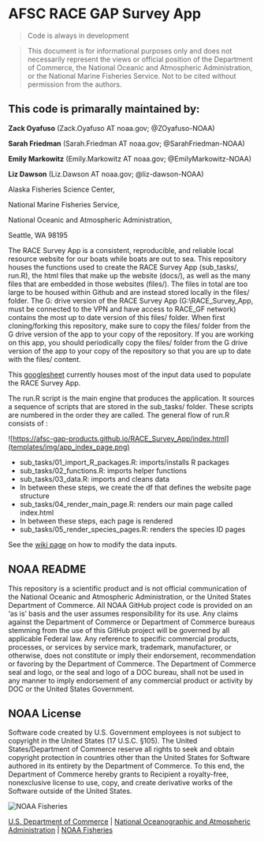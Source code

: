 # AFSC RACE GAP Survey App


> Code is always in development

> This document is for informational purposes only and does not necessarily represent the views or official position of the Department of Commerce, the National Oceanic and Atmospheric Administration, or the National Marine Fisheries Service. Not to be cited without permission from the authors.

## This code is primarally maintained by: 

**Zack Oyafuso** (Zack.Oyafuso AT noaa.gov; @ZOyafuso-NOAA)

**Sarah Friedman** (Sarah.Friedman AT noaa.gov; @SarahFriedman-NOAA)

**Emily Markowitz** (Emily.Markowitz AT noaa.gov; @EmilyMarkowitz-NOAA)

**Liz Dawson** (Liz.Dawson AT noaa.gov; @liz-dawson-NOAA)

Alaska Fisheries Science Center, 

National Marine Fisheries Service, 

National Oceanic and Atmospheric Administration,

Seattle, WA 98195

The RACE Survey App is a consistent, reproducible, and reliable local resource website for our boats while boats are out to sea. This repository houses the functions used to create the RACE Survey App (sub_tasks/, run.R), the html files that make up the website (docs/), as well as the many files that are embedded in those websites (files/). The files in total are too large to be housed within Github and are instead stored locally in the files/ folder. The G: drive version of the RACE Survey App (G:\RACE_Survey_App, must be connected to the VPN and have access to RACE_GF network) contains the most up to date version of this files/ folder. When first cloning/forking this repository, make sure to copy the files/ folder from the G drive version of the app to your copy of the repository. If you are working on this app, you should periodically copy the files/ folder from the G drive version of the app to your copy of the repository so that you are up to date with the files/ content. 

This [googlesheet](https://docs.google.com/spreadsheets/d/1AIQ0JEUA20D-g32uRQfRMZb0wW4SXl2n8Lwb_62uW-o/edit#gid=0) currently houses most of the input data used to populate the RACE Survey App. 

The run.R script is the main engine that produces the application. It sources a sequence of scripts that are stored in the sub_tasks/ folder. These scripts are numbered in the order they are called. The general flow of run.R consists of :

![https://afsc-gap-products.github.io/RACE_Survey_App/index.html](templates/img/app_index_page.png)

* sub_tasks/01_import_R_packages.R: imports/installs R packages
* sub_tasks/02_functions.R: imports helper functions
* sub_tasks/03_data.R: imports and cleans data
* In between these steps, we create the df that defines the website page structure
* sub_tasks/04_render_main_page.R: renders our main page called index.html
* In between these steps, each page is rendered
* sub_tasks/05_render_species_pages.R: renders the species ID pages

See the [wiki page](https://github.com/afsc-gap-products/RACE_Survey_App/wiki) on how to modify the data inputs. 

## NOAA README

This repository is a scientific product and is not official communication of the National Oceanic and Atmospheric Administration, or the United States Department of Commerce. All NOAA GitHub project code is provided on an ‘as is’ basis and the user assumes responsibility for its use. Any claims against the Department of Commerce or Department of Commerce bureaus stemming from the use of this GitHub project will be governed by all applicable Federal law. Any reference to specific commercial products, processes, or services by service mark, trademark, manufacturer, or otherwise, does not constitute or imply their endorsement, recommendation or favoring by the Department of Commerce. The Department of Commerce seal and logo, or the seal and logo of a DOC bureau, shall not be used in any manner to imply endorsement of any commercial product or activity by DOC or the United States Government.

## NOAA License

Software code created by U.S. Government employees is not subject to copyright in the United States (17 U.S.C. §105). The United States/Department of Commerce reserve all rights to seek and obtain copyright protection in countries other than the United States for Software authored in its entirety by the Department of Commerce. To this end, the Department of Commerce hereby grants to Recipient a royalty-free, nonexclusive license to use, copy, and create derivative works of the Software outside of the United States.

<img src="https://raw.githubusercontent.com/nmfs-general-modeling-tools/nmfspalette/main/man/figures/noaa-fisheries-rgb-2line-horizontal-small.png" height="75" alt="NOAA Fisheries">

[U.S. Department of Commerce](https://www.commerce.gov/) | [National
Oceanographic and Atmospheric Administration](https://www.noaa.gov) |
[NOAA Fisheries](https://www.fisheries.noaa.gov/)
